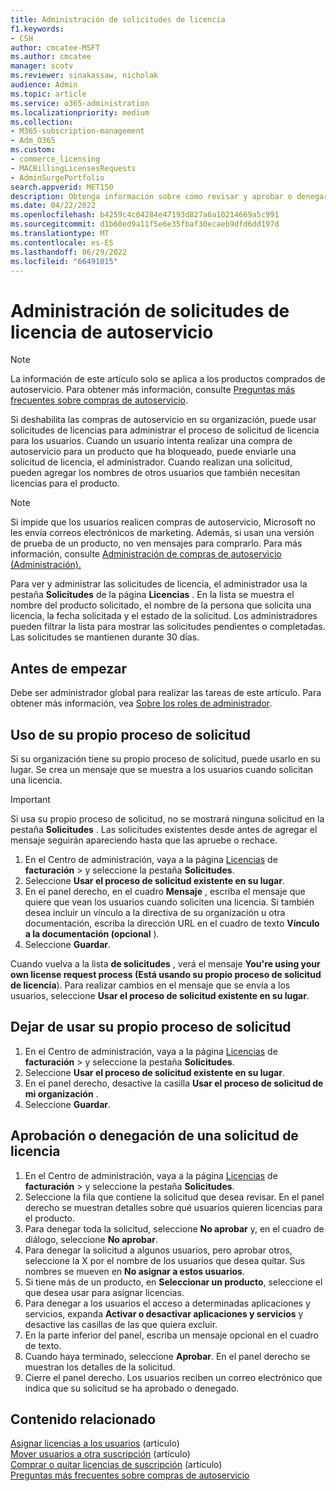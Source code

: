 ```yaml
---
title: Administración de solicitudes de licencia
f1.keywords:
- CSH
author: cmcatee-MSFT
ms.author: cmcatee
manager: scotv
ms.reviewer: sinakassaw, nicholak
audience: Admin
ms.topic: article
ms.service: o365-administration
ms.localizationpriority: medium
ms.collection:
- M365-subscription-management
- Adm_O365
ms.custom:
- commerce_licensing
- MACBillingLicensesRequests
- AdminSurgePortfolio
search.appverid: MET150
description: Obtenga información sobre cómo revisar y aprobar o denegar solicitudes de licencia de los usuarios para su suscripción de Microsoft 365 para empresas.
ms.date: 04/22/2022
ms.openlocfilehash: b4259c4c04284e47193d827a6a10214669a5c991
ms.sourcegitcommit: d1b60ed9a11f5e6e35fbaf30ecaeb9dfd6dd197d
ms.translationtype: MT
ms.contentlocale: es-ES
ms.lasthandoff: 06/29/2022
ms.locfileid: "66491015"
---
```

# <a name="manage-self-service-license-requests"></a>Administración de solicitudes de licencia de autoservicio

> [!NOTE]
> La información de este artículo solo se aplica a los productos comprados de autoservicio. Para obtener más información, consulte [Preguntas más frecuentes sobre compras de autoservicio](../subscriptions/self-service-purchase-faq.yml).

Si deshabilita las compras de autoservicio en su organización, puede usar solicitudes de licencias para administrar el proceso de solicitud de licencia para los usuarios. Cuando un usuario intenta realizar una compra de autoservicio para un producto que ha bloqueado, puede enviarle una solicitud de licencia, el administrador. Cuando realizan una solicitud, pueden agregar los nombres de otros usuarios que también necesitan licencias para el producto.

> [!NOTE]
> Si impide que los usuarios realicen compras de autoservicio, Microsoft no les envía correos electrónicos de marketing. Además, si usan una versión de prueba de un producto, no ven mensajes para comprarlo. Para más información, consulte [Administración de compras de autoservicio (Administración).](../subscriptions/manage-self-service-purchases-admins.md)

Para ver y administrar las solicitudes de licencia, el administrador usa la pestaña **Solicitudes** de la página **Licencias** . En la lista se muestra el nombre del producto solicitado, el nombre de la persona que solicita una licencia, la fecha solicitada y el estado de la solicitud. Los administradores pueden filtrar la lista para mostrar las solicitudes pendientes o completadas. Las solicitudes se mantienen durante 30 días.

## <a name="before-you-begin"></a>Antes de empezar

Debe ser administrador global para realizar las tareas de este artículo. Para obtener más información, vea [Sobre los roles de administrador](../../admin/add-users/about-admin-roles.md).

## <a name="use-your-own-request-process"></a>Uso de su propio proceso de solicitud

Si su organización tiene su propio proceso de solicitud, puede usarlo en su lugar. Se crea un mensaje que se muestra a los usuarios cuando solicitan una licencia.

> [!IMPORTANT]
> Si usa su propio proceso de solicitud, no se mostrará ninguna solicitud en la pestaña **Solicitudes** . Las solicitudes existentes desde antes de agregar el mensaje seguirán apareciendo hasta que las apruebe o rechace.

1. En el Centro de administración, vaya a la página <a href="https://go.microsoft.com/fwlink/p/?linkid=842264" target="_blank">Licencias</a> de **facturación** >  y seleccione la pestaña **Solicitudes**.
2. Seleccione **Usar el proceso de solicitud existente en su lugar**.
3. En el panel derecho, en el cuadro **Mensaje** , escriba el mensaje que quiere que vean los usuarios cuando soliciten una licencia. Si también desea incluir un vínculo a la directiva de su organización u otra documentación, escriba la dirección URL en el cuadro de texto **Vínculo a la documentación (opcional** ).
4. Seleccione **Guardar**.

Cuando vuelva a la lista **de solicitudes** , verá el mensaje **You're using your own license request process (Está usando su propio proceso de solicitud de licencia**). Para realizar cambios en el mensaje que se envía a los usuarios, seleccione **Usar el proceso de solicitud existente en su lugar**.

## <a name="stop-using-your-own-request-process"></a>Dejar de usar su propio proceso de solicitud

1. En el Centro de administración, vaya a la página <a href="https://go.microsoft.com/fwlink/p/?linkid=842264" target="_blank">Licencias</a> de **facturación** >  y seleccione la pestaña **Solicitudes**.
2. Seleccione **Usar el proceso de solicitud existente en su lugar**.
3. En el panel derecho, desactive la casilla **Usar el proceso de solicitud de mi organización** .
4. Seleccione **Guardar**.

## <a name="approve-or-deny-a-license-request"></a>Aprobación o denegación de una solicitud de licencia

1. En el Centro de administración, vaya a la página <a href="https://go.microsoft.com/fwlink/p/?linkid=842264" target="_blank">Licencias</a> de **facturación** >  y seleccione la pestaña **Solicitudes**.
2. Seleccione la fila que contiene la solicitud que desea revisar. En el panel derecho se muestran detalles sobre qué usuarios quieren licencias para el producto.
3. Para denegar toda la solicitud, seleccione **No aprobar** y, en el cuadro de diálogo, seleccione **No aprobar**.
4. Para denegar la solicitud a algunos usuarios, pero aprobar otros, seleccione la X por el nombre de los usuarios que desea quitar. Sus nombres se mueven en **No asignar a estos usuarios**.
5. Si tiene más de un producto, en **Seleccionar un producto**, seleccione el que desea usar para asignar licencias.
6. Para denegar a los usuarios el acceso a determinadas aplicaciones y servicios, expanda **Activar o desactivar aplicaciones y servicios** y desactive las casillas de las que quiera excluir.
7. En la parte inferior del panel, escriba un mensaje opcional en el cuadro de texto.
8. Cuando haya terminado, seleccione **Aprobar**. En el panel derecho se muestran los detalles de la solicitud.
9. Cierre el panel derecho.
    Los usuarios reciben un correo electrónico que indica que su solicitud se ha aprobado o denegado.

## <a name="related-content"></a>Contenido relacionado

[Asignar licencias a los usuarios](../../admin/manage/assign-licenses-to-users.md) (artículo)\
[Mover usuarios a otra suscripción](../subscriptions/move-users-different-subscription.md) (artículo)\
[Comprar o quitar licencias de suscripción](buy-licenses.md) (artículo)\
[Preguntas más frecuentes sobre compras de autoservicio](../subscriptions/self-service-purchase-faq.yml)
